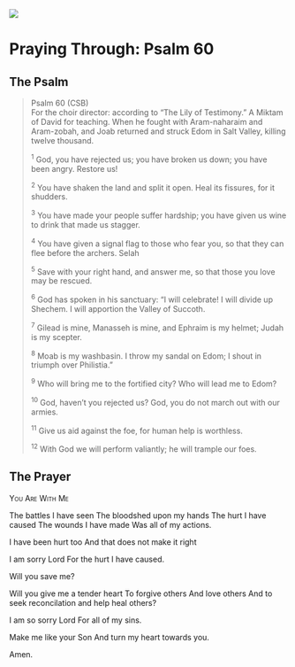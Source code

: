 <img class="intro-right" src="/images/art-paris-psalter.jpg">

# Praying Through: Psalm 60

## The Psalm

>Psalm 60 (CSB)  
>For the choir director: according to “The Lily of Testimony.” A Miktam of David for teaching. When he fought with Aram-naharaim and Aram-zobah, and Joab returned and struck Edom in Salt Valley, killing twelve thousand. 
>
><sup>1</sup> God, you have rejected us; you have broken us down; you have been angry. Restore us! 
>
><sup>2</sup> You have shaken the land and split it open. Heal its fissures, for it shudders. 
>
><sup>3</sup> You have made your people suffer hardship; you have given us wine to drink that made us stagger. 
>
><sup>4</sup> You have given a signal flag to those who fear you, so that they can flee before the archers. Selah 
>
><sup>5</sup> Save with your right hand, and answer me, so that those you love may be rescued. 
>
><sup>6</sup> God has spoken in his sanctuary: “I will celebrate! I will divide up Shechem. I will apportion the Valley of Succoth. 
>
><sup>7</sup> Gilead is mine, Manasseh is mine, and Ephraim is my helmet; Judah is my scepter. 
>
><sup>8</sup> Moab is my washbasin. I throw my sandal on Edom; I shout in triumph over Philistia.” 
>
><sup>9</sup> Who will bring me to the fortified city? Who will lead me to Edom? 
>
><sup>10</sup> God, haven’t you rejected us? God, you do not march out with our armies. 
>
><sup>11</sup> Give us aid against the foe, for human help is worthless. 
>
><sup>12</sup> With God we will perform valiantly; he will trample our foes.


## The Prayer

<div style="font-variant: small-caps;">
You Are With Me
</div>

The battles I have seen
The bloodshed upon my hands
The hurt I have caused
The wounds I have made
Was all of my actions.

I have been hurt too
And that does not make it right

I am sorry Lord
For the hurt I have caused.

Will you save me?

Will you give me a tender heart
To forgive others
And love others
And to seek reconcilation
and help heal others?

I am so sorry Lord
For all of my sins.

Make me like your Son
And turn my heart towards you.

Amen.
